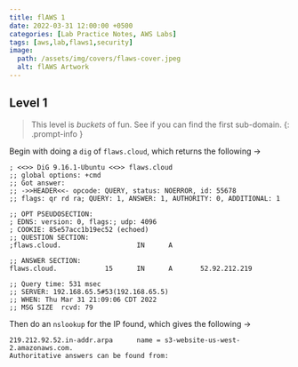 ```yaml
---
title: flAWS 1
date: 2022-03-31 12:00:00 +0500
categories: [Lab Practice Notes, AWS Labs]
tags: [aws,lab,flaws1,security]
image:
  path: /assets/img/covers/flaws-cover.jpeg
  alt: flAWS Artwork
---
```


## Level 1

> This level is *buckets* of fun. See if you can find the first sub-domain.
{: .prompt-info }

Begin with doing a `dig` of `flaws.cloud`, which returns the following &rarr; 

```
; <<>> DiG 9.16.1-Ubuntu <<>> flaws.cloud
;; global options: +cmd
;; Got answer:
;; ->>HEADER<<- opcode: QUERY, status: NOERROR, id: 55678
;; flags: qr rd ra; QUERY: 1, ANSWER: 1, AUTHORITY: 0, ADDITIONAL: 1

;; OPT PSEUDOSECTION:
; EDNS: version: 0, flags:; udp: 4096
; COOKIE: 85e57acc1b19ec52 (echoed)
;; QUESTION SECTION:
;flaws.cloud.                   IN      A

;; ANSWER SECTION:
flaws.cloud.            15      IN      A       52.92.212.219

;; Query time: 531 msec
;; SERVER: 192.168.65.5#53(192.168.65.5)
;; WHEN: Thu Mar 31 21:09:06 CDT 2022
;; MSG SIZE  rcvd: 79
```

Then do an `nslookup` for the IP found, which gives the following &rarr; 

```
219.212.92.52.in-addr.arpa      name = s3-website-us-west-2.amazonaws.com.
Authoritative answers can be found from:
```